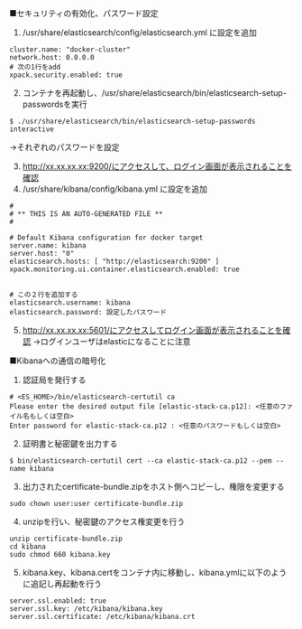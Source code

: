 ■セキュリティの有効化、パスワード設定
1. /usr/share/elasticsearch/config/elasticsearch.yml に設定を追加
```
cluster.name: "docker-cluster"
network.host: 0.0.0.0
# 次の1行をadd 
xpack.security.enabled: true
```
2. コンテナを再起動し、/usr/share/elasticsearch/bin/elasticsearch-setup-passwordsを実行
```
$ ./usr/share/elasticsearch/bin/elasticsearch-setup-passwords interactive
```
→それぞれのパスワードを設定

3. http://xx.xx.xx.xx:9200/にアクセスして、ログイン画面が表示されることを確認
4. /usr/share/kibana/config/kibana.yml に設定を追加
```
#
# ** THIS IS AN AUTO-GENERATED FILE **
#

# Default Kibana configuration for docker target
server.name: kibana
server.host: "0"
elasticsearch.hosts: [ "http://elasticsearch:9200" ]
xpack.monitoring.ui.container.elasticsearch.enabled: true


# この２行を追加する
elasticsearch.username: kibana
elasticsearch.password: 設定したパスワード
```
5. http://xx.xx.xx.xx:5601/にアクセスしてログイン画面が表示されることを確認
→ログインユーザはelasticになることに注意

■Kibanaへの通信の暗号化
1. 認証局を発行する
```
# <ES_HOME>/bin/elasticsearch-certutil ca
Please enter the desired output file [elastic-stack-ca.p12]: <任意のファイル名もしくは空白>
Enter password for elastic-stack-ca.p12 : <任意のパスワードもしくは空白>
```
2. 証明書と秘密鍵を出力する
```
$ bin/elasticsearch-certutil cert --ca elastic-stack-ca.p12 --pem --name kibana
```
3. 出力されたcertificate-bundle.zipをホスト側へコピーし、権限を変更する
```
sudo chown user:user certificate-bundle.zip
```
4. unzipを行い、秘密鍵のアクセス権変更を行う
```
unzip certificate-bundle.zip
cd kibana
sudo chmod 660 kibana.key
```
5. kibana.key、kibana.certをコンテナ内に移動し、kibana.ymlに以下のように追記し再起動を行う
```
server.ssl.enabled: true
server.ssl.key: /etc/kibana/kibana.key
server.ssl.certificate: /etc/kibana/kibana.crt
```

